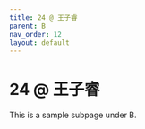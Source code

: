```yaml
---
title: 24 @ 王子睿
parent: B
nav_order: 12
layout: default
---
```


# 24 @ 王子睿

This is a sample subpage under B.